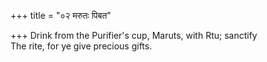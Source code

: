 +++
title = "०२ मरुतः पिबत"

+++
Drink from the Purifier's cup, Maruts, with Rtu; sanctify  
     The rite, for ye give precious gifts.
